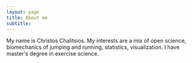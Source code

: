 ```yaml
---
layout: page
title: About me
subtitle: 
---
```


My name is Christos Chalitsios. My interests are a mix of open science, biomechanics of jumping and running, statistics, visualization. I have master's degree in exercise science. 
